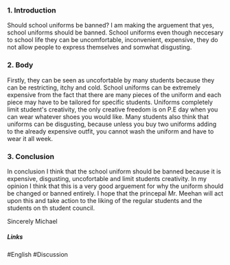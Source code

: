 
### 1. Introduction
Should school uniforms be banned? I am making the arguement that yes, school uniforms should be banned. School uniforms even though neccesary to school life they can be uncomfortable, inconvenient, expensive, they do not allow people to express themselves and somwhat disgusting.

### 2. Body
Firstly, they can be seen as uncofortable by many students because they can be restricting, itchy and cold. School uniforms can be extremely expensive from the fact that there are many pieces of the uniform and each piece may have to be tailored for specific students. Uniforms completely limit student's creativity, the only creative freedom is on P.E day when you can wear whatever shoes you would like. Many students also think that uniforms can be disgusting, because unless you buy two uniforms adding to the already expensive outfit, you cannot wash the uniform and have to wear it all week.

### 3. Conclusion
In conclusion I think that the school uniform should be banned because it is expensive, disgusting, uncofortable and limit students creativity. In my opinion I think that this is a very good arguement for why the uniform should be changed or banned entirely. I hope that the princepal Mr. Meehan will act upon this and take action to the liking of the regular students and the students on th student council.

Sincerely Michael

##### Links
#English #Discussion